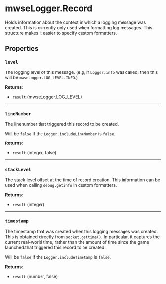 # mwseLogger.Record
<div class="search_terms" style="display: none">mwselogger.record</div>

<!---
	This file is autogenerated. Do not edit this file manually. Your changes will be ignored.
	More information: https://github.com/MWSE/MWSE/tree/master/docs
-->

Holds information about the context in which a logging message was created. This is currently only used when formatting log messages. This structure makes it easier to specify custom formatters.

## Properties

### `level`
<div class="search_terms" style="display: none">level</div>

The logging level of this message. (e.g, if `Logger:info` was called, then this will be `mwseLogger.LOG_LEVEL.INFO`.)

**Returns**:

* `result` (mwseLogger.LOG_LEVEL)

***

### `lineNumber`
<div class="search_terms" style="display: none">linenumber</div>

The linenumber that triggered this record to be created.

Will be `false` if the `Logger.includeLineNumber` is `false`.

**Returns**:

* `result` (integer, false)

***

### `stackLevel`
<div class="search_terms" style="display: none">stacklevel</div>

The stack level offset at the time of record creation. This information can be used when calling `debug.getinfo` in custom formatters.

**Returns**:

* `result` (integer)

***

### `timestamp`
<div class="search_terms" style="display: none">timestamp</div>

The timestamp that was created when this logging messages was created. This is obtained directly from `socket.gettime()`. In particular, it captures the current real-world time, rather than the amount of time since the game launched.that triggered this record to be created.

Will be `false` if the `Logger.includeTimetamp` is `false`.

**Returns**:

* `result` (number, false)

